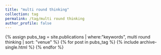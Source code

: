 ```yaml
---
title: "multi round thinking"
collection: tag
permalink: /tag/multi round thinking
author_profile: false
---
```

{% assign pubs_tag = site.publications | where:"keywords", multi round thinking | sort: "venue" %}
{% for post in pubs_tag %}
  {% include archive-single.html %}
{% endfor %}